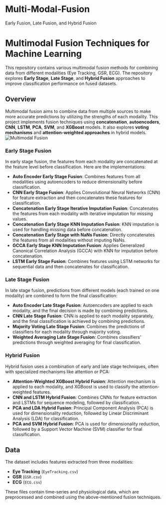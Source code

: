# Multi-Modal-Fusion
Early Fusion, Late Fusion, and Hybrid Fusion
# Multimodal Fusion Techniques for Machine Learning

This repository contains various multimodal fusion methods for combining data from different modalities (Eye Tracking, GSR, ECG). The repository explores **Early Stage**, **Late Stage**, and **Hybrid Fusion** approaches to improve classification performance on fused datasets.

## Overview
Multimodal fusion aims to combine data from multiple sources to make more accurate predictions by utilizing the strengths of each modality. This project implements fusion techniques using **concatenation**, **autoencoders**, **CNN**, **LSTM**, **PCA**, **SVM**, and **XGBoost** models. It also explores **voting mechanisms** and **attention-weighted approaches** in hybrid models.
![Multimodal Fusion ](https://github.com/user-attachments/assets/871ffe90-31dc-4989-9384-b9cdeb1f4b1c)

### Early Stage Fusion
In early stage fusion, the features from each modality are concatenated at the feature level before classification. Here are the implementations:

- **Auto Encoder Early Stage Fusion**: Combines features from all modalities using autoencoders to reduce dimensionality before classification.
- **CNN Early Stage Fusion**: Applies Convolutional Neural Networks (CNN) for feature extraction and then concatenates these features for classification.
- **Concatenation Early Stage Iterative Imputation Fusion**: Concatenates the features from each modality with iterative imputation for missing values.
- **Concatenation Early Stage KNN Imputation Fusion**: KNN imputation is used for handling missing data before concatenation.
- **Concatenation Early Stage with NaNs Fusion**: Directly concatenates the features from all modalities without imputing NaNs.
- **GCCA Early Stage KNN Imputation Fusion**: Applies Generalized Canonical Correlation Analysis (GCCA) with KNN for imputation before concatenation.
- **LSTM Early Stage Fusion**: Combines features using LSTM networks for sequential data and then concatenates for classification.

### Late Stage Fusion
In late stage fusion, predictions from different models (each trained on one modality) are combined to form the final classification:

- **Auto Encoder Late Stage Fusion**: Autoencoders are applied to each modality, and the final decision is made by combining predictions.
- **CNN Late Stage Fusion**: CNN is applied to each modality separately, and the final classification is achieved by combining predictions.
- **Majority Voting Late Stage Fusion**: Combines the predictions of classifiers for each modality through majority voting.
- **Weighted Averaging Late Stage Fusion**: Combines classifiers' predictions through weighted averaging for final classification.

### Hybrid Fusion
Hybrid fusion uses a combination of early and late stage techniques, often with specialized mechanisms like attention or PCA:

- **Attention-Weighted XGBoost Hybrid Fusion**: Attention mechanism is applied to each modality, and XGBoost is used to classify the attention-weighted features.
- **CNN and LSTM Hybrid Fusion**: Combines CNNs for feature extraction and LSTMs for sequence modeling, followed by classification.
- **PCA and LDA Hybrid Fusion**: Principal Component Analysis (PCA) is used for dimensionality reduction, followed by Linear Discriminant Analysis (LDA) for classification.
- **PCA and SVM Hybrid Fusion**: PCA is used for dimensionality reduction, followed by a Support Vector Machine (SVM) classifier for final classification.

## Data
The dataset includes features extracted from three modalities:
- **Eye Tracking** (`EyeTracking.csv`)
- **GSR** (`GSR.csv`)
- **ECG** (`ECG.csv`)

These files contain time-series and physiological data, which are preprocessed and combined using the above-mentioned fusion techniques.


